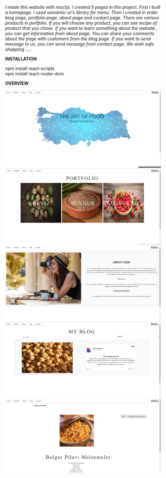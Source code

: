 *I made this website with reactjs. I created 5 pages in this project. First I built a homepage. 
I used semantic-ui's library for menu. Then I created in order blog page, portfolio page, about page and contact page.
There are various products in portfolio. If you will choose any product, you can see recipe of product that you chose.
if you want to learn something about the website , you can get information from about page. 
You can share your comments about the page with customers from the blog page. If you want to send message to us, 
you can send message from contact page. We wish safe shopping .....*


**INSTALLATION** 

npm install react-scripts<br/>
npm install react-router-dom

**OVERVİEW**

![picture](overview/homePage.png)
![picture](overview/portfolioPage.png)
![picture](overview/aboutPage.png)
![picture](overview/myblogPage.png)
![picture](overview/recipePage.png)
